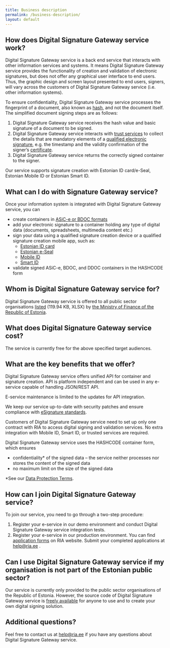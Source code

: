 ```yaml
---
title: Business description
permalink: /business-description/
layout: default
---
```

## How does Digital Signature Gateway service work?

Digital Signature Gateway service is a back end service that interacts with other information services and systems. It means Digital Signature Gateway service provides the functionality of creation and validation of electronic signatures, but does not offer any graphical user interface to end users. Thus, the graphic design and screen layout presented to end users, signers, will vary across the customers of Digital Signature Gateway service (i.e. other information systems).

To ensure confidentiality, Digital Signature Gateway service processes the fingerprint of a document, also known as [hash](https://sectigostore.com/blog/what-is-a-digital-signature-and-how-does-the-digital-signature-process-work/), and not the document itself.
The simplified document signing steps are as follows:
1. Digital Signature Gateway service receives the hash value and basic signature of a document to be signed.
2. Digital Signature Gateway service interacts with [trust services](https://www.id.ee/en/article/trust-services-what-are-they/) to collect the details that are mandatory elements of a [qualified electronic signature](https://www.id.ee/en/article/electronic-signatures-and-addressing-them-in-europe-2/), e.g. the timestamp and the validity confirmation of the signer’s [certificate](https://www.id.ee/en/article/certificates-what-are-they-and-why-do-i-need-them/).
3. Digital Signature Gateway service returns the correctly signed container to the signer.

Our service supports signature creation with Estonian ID card/e-Seal, Estonian Mobile ID or Estonian Smart ID.

## What can I do with Signature Gateway service?

Once your information system is integrated with Digital Signature Gateway service, you can
* create containers in [ASiC-e or BDOC formats](https://www.id.ee/en/article/bdoc-cdoc-and-asice-digidoc-file-formats-4/)
* add your electronic signature to a container holding any type of digital data (documents, spreadsheets, multimedia content etc.)
* sign your data using a qualified signature creation device or a qualified signature creation mobile app, such as:
  * [Estonian ID card](https://www.id.ee/en/article/id-card-and-its-uses/)
  * [Estonian e-Seal](https://www.id.ee/en/article/we-recommend-using-an-e-seal-instead-of-mass-signing-with-the-id-card/)
  * [Mobile ID](https://www.id.ee/en/article/using-mobile-id/)
  * [Smart ID](https://www.smart-id.com/)
* validate signed ASiC-e, BDOC, and DDOC containers in the HASHCODE form

## Whom is Digital Signature Gateway service for?

Digital Signature Gateway service is offered to all public sector organisations [listed](https://www.rahandusministeerium.ee/sites/default/files/avaliku_sektori_asutused_asutuse_liikide_loikes_.xlsx) (119.94 KB, XLSX) by [the Ministry of Finance of the Republic of Estonia](https://www.rahandusministeerium.ee/et/riigihaldus).

## What does Digital Signature Gateway service cost?

The service is currently free for the above specified target audiences.

## What are the key benefits that we offer?

Digital Signature Gateway service offers unified API for container and signature creation. API is platform independent and can be used in any e-service capable of handling JSON/REST API.

E-service maintenance is limited to the updates for API integration.

We keep our service up-to-date with security patches and ensure compliance with [eSignature standards](https://ec.europa.eu/cefdigital/wiki/display/CEFDIGITAL/eSignature+standards). 

Customers of Digital Signature Gateway service need to set up only one contract with RIA to access digital signing and validation services. No extra integration with Mobile ID, Smart ID, or trusted services are required.

Digital Signature Gateway service uses the HASHCODE container form, which ensures
* confidentiality* of the signed data – the service neither processes nor stores the content of the signed data
* no maximum limit on the size of the signed data

*See our [Data Protection Terms](https://www.id.ee/en/article/data-protection-conditions-for-the-id-software-of-the-national-information-system-authority/).

## How can I join Digital Signature Gateway service?

To join our service, you need to go through a two-step procedure:
1. Register your e-service in our demo environment and conduct Digital Signature Gateway service integration tests.
2. Register your e-service in our production environment.
You can find [application forms](https://www.ria.ee/et/riigi-infosusteem/eid/partnerile.html#allkirjastamisteenus) on RIA website. Submit your completed applications at help@ria.ee . 

## Can I use Digital Signature Gateway service if my organisation is not part of the Estonian public sector?

Our service is currently only provided to the public sector organisations of the Republic of Estonia. However, the source code of Digital Signature Gateway service is [freely available](https://github.com/open-eid/SiGa/wiki) for anyone to use and to create your own digital signing solution.

## Additional questions?

Feel free to contact us at help@ria.ee if you have any questions about Digital Signature Gateway service.
